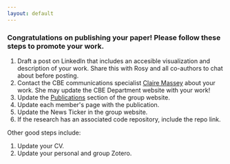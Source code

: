 ```yaml
---
layout: default
---
```


### Congratulations on publishing your paper! Please follow these steps to promote your work.

1. Draft a post on LinkedIn that includes an accesible visualization and description of your work. Share this with Rosy and all co-authors to chat about before posting.
2. Contact the CBE communications specialist [Claire Massey](https://directory.engr.wisc.edu/che/Staff/Massey_Claire/) about your work. She may update the CBE Department website with your work!
3. Update the [Publications](/publications/) section of the group website.
4. Update each member's page with the publication.
5. Update the News Ticker in the group website.
6. If the research has an associated code repository, include the repo link.

Other good steps include:
1. Update your CV.
2. Update your personal and group Zotero.
